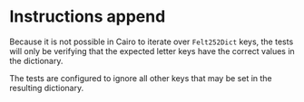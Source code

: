 # Instructions append

Because it is not possible in Cairo to iterate over `Felt252Dict` keys, the tests will only be verifying that the expected letter keys have the correct values in the dictionary.

The tests are configured to ignore all other keys that may be set in the resulting dictionary.
